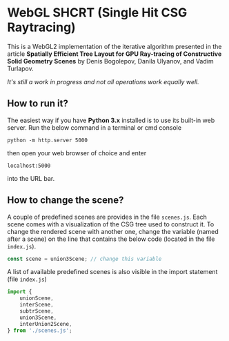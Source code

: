 # WebGL SHCRT (Single Hit CSG Raytracing)

This is a WebGL2 implementation of the iterative algorithm presented in the article **Spatially Efficient Tree Layout for GPU Ray-tracing of Constructive Solid Geometry Scenes** by Denis Bogolepov, Danila Ulyanov, and Vadim Turlapov.

*It's still a work in progress and not all operations work equally well.*

## How to run it?
The easiest way if you have **Python 3.x** installed is to use its built-in web server. Run the below command in a terminal or cmd console
```
python -m http.server 5000
````
then open your web browser of choice and enter
```
localhost:5000
```
into the URL bar.

## How to change the scene?
A couple of predefined scenes are provides in the file `scenes.js`. Each scene comes with a visualization of the CSG tree used to construct it. To change the rendered scene with another one, change the variable (named after a scene) on the line that contains the below code (located in the file `index.js`).
```js
const scene = union3Scene; // change this variable
```

A list of available predefined scenes is also visible in the import statement (file `index.js`)
```js
import {
	unionScene,
	interScene,
	subtrScene,
	union3Scene,
	interUnion2Scene,
} from './scenes.js';
```
